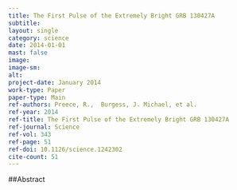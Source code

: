 ```yaml
---
title: The First Pulse of the Extremely Bright GRB 130427A
subtitle: 
layout: single
category: science
date: 2014-01-01
mast: false
image: 
image-sm: 
alt: 
project-date: January 2014
work-type: Paper
paper-type: Main
ref-authors: Preece, R.,  Burgess, J. Michael, et al. 
ref-year: 2014
ref-title: The First Pulse of the Extremely Bright GRB 130427A
ref-journal: Science
ref-vol: 343
ref-page: 51
ref-doi: 10.1126/science.1242302
cite-count: 51
---
```



##Abstract

